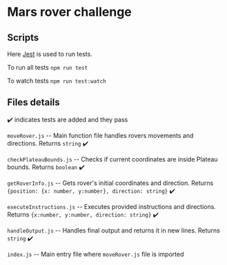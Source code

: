 # Mars rover challenge

## Scripts 

Here [Jest](https://jestjs.io/) is used to run tests.

To run all tests  `npm run test`

To watch tests `npm run test:watch`

## Files details

:heavy_check_mark: indicates tests are added and they pass

`moveRover.js` -- Main function file handles rovers movements and directions. Returns `string`  :heavy_check_mark:

`checkPlateauBounds.js` -- Checks if current coordinates are inside Plateau bounds. Returns `boolean` :heavy_check_mark:

`getRoverInfo.js` -- Gets rover's initial coordinates and direction. Returns `{position: {x: number, y:number}, direction: string}` :heavy_check_mark:

`executeInstructions.js` -- Executes provided instructions and directions. Returns `{x:number, y:number, direction: string}` :heavy_check_mark:

`handleOutput.js` -- Handles final output and returns it in new lines. Returns `string` :heavy_check_mark:

`index.js` -- Main entry file where `moveRover.js` file is imported
